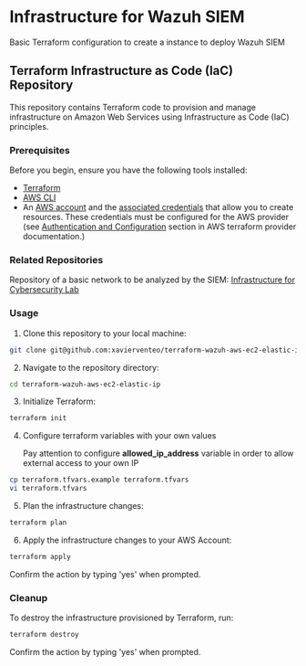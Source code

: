 # Infrastructure for Wazuh SIEM
Basic Terraform configuration to create a instance to deploy Wazuh SIEM

## Terraform Infrastructure as Code (IaC) Repository

This repository contains Terraform code to provision and manage infrastructure on Amazon Web Services using Infrastructure as Code (IaC) principles.

### Prerequisites

Before you begin, ensure you have the following tools installed:

- [Terraform](https://www.terraform.io/downloads.html)
- [AWS CLI](https://aws.amazon.com/cli/)
- An [AWS account](https://aws.amazon.com/free/?all-free-tier) and the [associated credentials](https://docs.aws.amazon.com/IAM/latest/UserGuide/security-creds.html) that allow you to create resources. These credentials must be configured for the AWS provider (see [Authentication and Configuration](https://registry.terraform.io/providers/hashicorp/aws/latest/docs#authentication-and-configuration) section in AWS terraform provider documentation.)

### Related Repositories

Repository of a basic network to be analyzed by the SIEM: 
[Infrastructure for Cybersecurity Lab](https://github.com/xavierventeo/cybersecurity-lab)

### Usage

1. Clone this repository to your local machine:

```bash
git clone git@github.com:xavierventeo/terraform-wazuh-aws-ec2-elastic-ip.git
```

2. Navigate to the repository directory:

```bash
cd terraform-wazuh-aws-ec2-elastic-ip
```

3. Initialize Terraform:

```bash
terraform init
```

4. Configure terraform variables with your own values

    Pay attention to configure **allowed_ip_address** variable in order to allow external access to your own IP
   
```bash
cp terraform.tfvars.example terraform.tfvars
vi terraform.tfvars
```

5. Plan the infrastructure changes:

```bash
terraform plan
```

6. Apply the infrastructure changes to your AWS Account:

```bash
terraform apply
```

Confirm the action by typing 'yes' when prompted.

### Cleanup

To destroy the infrastructure provisioned by Terraform, run:

```bash
terraform destroy
```

Confirm the action by typing 'yes' when prompted.
